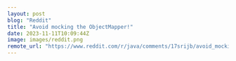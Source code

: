 ```yaml
---
layout: post
blog: "Reddit"
title: "Avoid mocking the ObjectMapper!"
date: 2023-11-11T10:09:44Z
image: images/reddit.png
remote_url: "https://www.reddit.com/r/java/comments/17srijb/avoid_mocking_the_objectmapper/"
---
```

